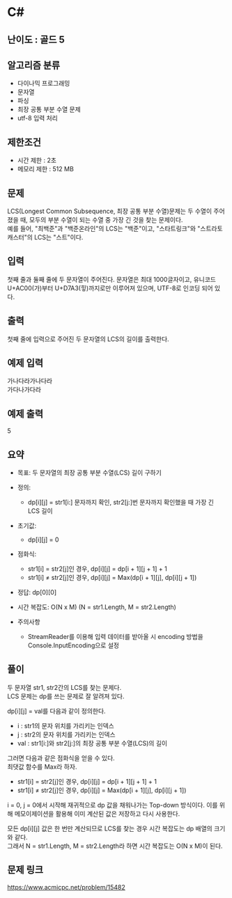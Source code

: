 # C#

## 난이도 : 골드 5

## 알고리즘 분류
  - 다이나믹 프로그래밍
  - 문자열
  - 파싱
  - 최장 공통 부분 수열 문제
  - utf-8 입력 처리

## 제한조건
  - 시간 제한 : 2초
  - 메모리 제한 : 512 MB

## 문제
LCS(Longest Common Subsequence, 최장 공통 부분 수열)문제는 두 수열이 주어졌을 때, 모두의 부분 수열이 되는 수열 중 가장 긴 것을 찾는 문제이다.<br/>
예를 들어, "최백준"과 "백준온라인"의 LCS는 "백준"이고, "스타트링크"와 "스트라토캐스터"의 LCS는 "스트"이다.<br/>


## 입력
첫째 줄과 둘째 줄에 두 문자열이 주어진다. 문자열은 최대 1000글자이고, 유니코드 U+AC00(가)부터 U+D7A3(힣)까지로만 이루어져 있으며, UTF-8로 인코딩 되어 있다.<br/>


## 출력
첫째 줄에 입력으로 주어진 두 문자열의 LCS의 길이를 출력한다.<br/>


## 예제 입력
가나다라가나다라<br/>
가다나가다라<br/>

## 예제 출력
5<br/>


## 요약
  - 목표: 두 문자열의 최장 공통 부분 수열(LCS) 길이 구하기

  - 정의:
    - dp[i][j] = str1[i:] 문자까지 확인, str2[j:]번 문자까지 확인했을 때 가장 긴 LCS 길이

  - 초기값:
    - dp[i][j] = 0

  - 점화식:
    - str1[i] = str2[j]인 경우, dp[i][j] = dp[i + 1][j + 1] + 1
    - str1[i] ≠ str2[j]인 경우, dp[i][j] = Max(dp[i + 1][j], dp[i][j + 1])

  - 정답: dp[0][0]

  - 시간 복잡도: O(N x M) (N = str1.Length, M = str2.Length)

  - 주의사항
    - StreamReader를 이용해 입력 데이터를 받아올 시 encoding 방법을 Console.InputEncoding으로 설정


## 풀이
두 문자열 str1, str2간의 LCS를 찾는 문제다.<br/>
LCS 문제는 dp를 쓰는 문제로 잘 알려져 있다.<br/>


dp[i][j] = val를 다음과 같이 정의한다.<br/>

  - i : str1의 문자 위치를 가리키는 인덱스
  - j : str2의 문자 위치를 가리키는 인덱스
  - val : str1[i:]와 str2[j:]의 최장 공통 부분 수열(LCS)의 길이

그러면 다음과 같은 점화식을 얻을 수 있다.<br/>
최댓값 함수를 Max라 하자.<br/>

  - str1[i] = str2[j]인 경우, dp[i][j] = dp[i + 1][j + 1] + 1
  - str1[i] ≠ str2[j]인 경우, dp[i][j] = Max(dp[i + 1][j], dp[i][j + 1])


i = 0, j = 0에서 시작해 재귀적으로 dp 값을 채워나가는 Top-down 방식이다. 이를 위해 메모이제이션을 활용해 이미 계산된 값은 저장하고 다시 사용한다.<br/>


모든 dp[i][j] 값은 한 번만 계산되므로 LCS를 찾는 경우 시간 복잡도는 dp 배열의 크기와 같다.<br/>
그래서 N = str1.Length, M = str2.Length라 하면 시간 복잡도는 O(N x M)이 된다.<br/>


## 문제 링크
https://www.acmicpc.net/problem/15482